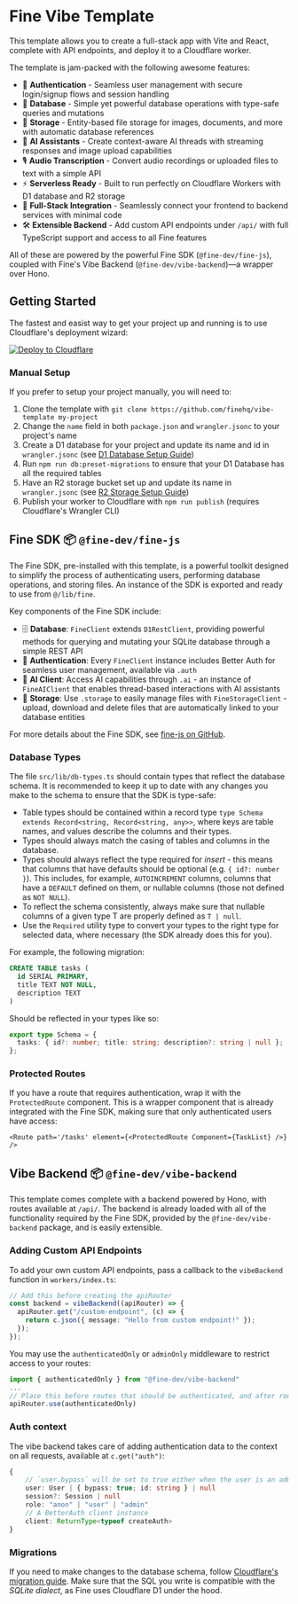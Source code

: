 # Fine Vibe Template

This template allows you to create a full-stack app with Vite and React, complete with API endpoints, and deploy it to a Cloudflare worker.

The template is jam-packed with the following awesome features:

- 🔐 **Authentication** - Seamless user management with secure login/signup flows and session handling
- 💾 **Database** - Simple yet powerful database operations with type-safe queries and mutations
- 📁 **Storage** - Entity-based file storage for images, documents, and more with automatic database references
- 🤖 **AI Assistants** - Create context-aware AI threads with streaming responses and image upload capabilities
- 🎙️ **Audio Transcription** - Convert audio recordings or uploaded files to text with a simple API
- ⚡ **Serverless Ready** - Built to run perfectly on Cloudflare Workers with D1 database and R2 storage
- 🔄 **Full-Stack Integration** - Seamlessly connect your frontend to backend services with minimal code
- 🛠️ **Extensible Backend** - Add custom API endpoints under `/api/` with full TypeScript support and access to all Fine features

All of these are powered by the powerful Fine SDK (`@fine-dev/fine-js`), coupled with Fine's Vibe Backend (`@fine-dev/vibe-backend`)—a wrapper over Hono.

## Getting Started

The fastest and easist way to get your project up and running is to use Cloudflare's deployment wizard:

[![Deploy to Cloudflare](https://deploy.workers.cloudflare.com/button)](https://deploy.workers.cloudflare.com/?url=https://github.com/finehq/vibe-template)

### Manual Setup

If you prefer to setup your project manually, you will need to:

1. Clone the template with `git clone https://github.com/finehq/vibe-template my-project`
2. Change the `name` field in both `package.json` and `wrangler.jsonc` to your project's name
3. Create a D1 database for your project and update its name and id in `wrangler.jsonc` (see [D1 Database Setup Guide](https://developers.cloudflare.com/d1/get-started/))
4. Run `npm run db:preset-migrations` to ensure that your D1 Database has all the required tables
5. Have an R2 storage bucket set up and update its name in `wrangler.jsonc` (see [R2 Storage Setup Guide](https://developers.cloudflare.com/r2/get-started/))
6. Publish your worker to Cloudflare with `npm run publish` (requires Cloudflare's Wrangler CLI)

## Fine SDK 📦 `@fine-dev/fine-js`

The Fine SDK, pre-installed with this template, is a powerful toolkit designed to simplify the process of authenticating users, performing database operations, and storing files. An instance of the SDK is exported and ready to use from `@/lib/fine`.

Key components of the Fine SDK include:

- 🗄️ **Database**: `FineClient` extends `D1RestClient`, providing powerful methods for querying and mutating your SQLite database through a simple REST API
- 🔑 **Authentication**: Every `FineClient` instance includes Better Auth for seamless user management, available via `.auth`
- 🤖 **AI Client**: Access AI capabilities through `.ai` - an instance of `FineAIClient` that enables thread-based interactions with AI assistants
- 📁 **Storage**: Use `.storage` to easily manage files with `FineStorageClient` - upload, download and delete files that are automatically linked to your database entities

For more details about the Fine SDK, see [fine-js on GitHub](https://github.com/finehq/fine-js).

### Database Types

The file `src/lib/db-types.ts` should contain types that reflect the database schema. It is recommended to keep it up to date with any changes you make to the schema to ensure that the SDK is type-safe:

- Table types should be contained within a record type `type Schema extends Record<string, Record<string, any>>`, where keys are table names, and values describe the columns and their types.
- Types should always match the casing of tables and columns in the database.
- Types should always reflect the type required for _insert_ - this means that columns that have defaults should be optional (e.g. `{ id?: number }`). This includes, for example, `AUTOINCREMENT` columns, columns that have a `DEFAULT` defined on them, or nullable columns (those not defined as `NOT NULL`).
- To reflect the schema consistently, always make sure that nullable columns of a given type T are properly defined as `T | null`.
- Use the `Required` utility type to convert your types to the right type for selected data, where necessary (the SDK already does this for you).

For example, the following migration:

```sql
CREATE TABLE tasks (
  id SERIAL PRIMARY,
  title TEXT NOT NULL,
  description TEXT
)
```

Should be reflected in your types like so:

```typescript
export type Schema = {
  tasks: { id?: number; title: string; description?: string | null };
};
```

### Protected Routes

If you have a route that requires authentication, wrap it with the `ProtectedRoute` component. This is a wrapper component that is already integrated with the Fine SDK, making sure that only authenticated users have access:

```tsx
<Route path='/tasks' element={<ProtectedRoute Component={TaskList} />} />
```

## Vibe Backend 📦 `@fine-dev/vibe-backend`

This template comes complete with a backend powered by Hono, with routes available at `/api/`. The backend is already loaded with all of the functionality required by the Fine SDK, provided by the `@fine-dev/vibe-backend` package, and is easily extensible.

### Adding Custom API Endpoints

To add your own custom API endpoints, pass a callback to the `vibeBackend` function in `workers/index.ts`:

```typescript
// Add this before creating the apiRouter
const backend = vibeBackend((apiRouter) => {
  apiRouter.get("/custom-endpoint", (c) => {
    return c.json({ message: "Hello from custom endpoint!" });
  });
});
```

You may use the `authenticatedOnly` or `adminOnly` middleware to restrict access to your routes:

```typescript
import { authenticatedOnly } from "@fine-dev/vibe-backend"
...
// Place this before routes that should be authenticated, and after routes that should be open
apiRouter.use(authenticatedOnly)
```

### Auth context

The vibe backend takes care of adding authentication data to the context on all requests, available at `c.get("auth")`:

```typescript
{
    // `user.bypass` will be set to true either when the user is an admin, or when the `BYPASS_AUTH` environment variable is set to `true`.
    user: User | { bypass: true; id: string } | null
    session?: Session | null
    role: "anon" | "user" | "admin"
    // A BetterAuth client instance
    client: ReturnType<typeof createAuth>
}
```

### Migrations

If you need to make changes to the database schema, follow [Cloudflare's migration guide](https://developers.cloudflare.com/d1/reference/migrations/). Make sure that the SQL you write is compatible with the _SQLite dialect_, as Fine uses Cloudflare D1 under the hood.
